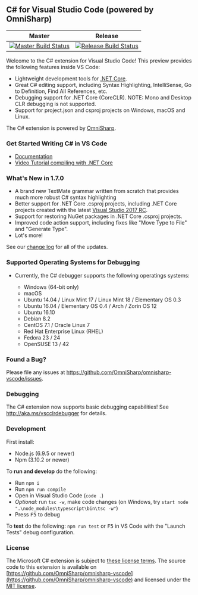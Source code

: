 ## C# for Visual Studio Code (powered by OmniSharp)

|Master|Release|
|:--:|:--:|
|[![Master Build Status](https://travis-ci.org/OmniSharp/omnisharp-vscode.svg?branch=master)](https://travis-ci.org/OmniSharp/omnisharp-vscode)|[![Release Build Status](https://travis-ci.org/OmniSharp/omnisharp-vscode.svg?branch=release)](https://travis-ci.org/OmniSharp/omnisharp-vscode)|

Welcome to the C# extension for Visual Studio Code! This preview provides the following features inside VS Code:

* Lightweight development tools for [.NET Core](https://dotnet.github.io).
* Great C# editing support, including Syntax Highlighting, IntelliSense, Go to Definition, Find All References, etc.
* Debugging support for .NET Core (CoreCLR). NOTE: Mono and Desktop CLR debugging is not supported.
* Support for project.json and csproj projects on Windows, macOS and Linux.

The C# extension is powered by [OmniSharp](https://github.com/OmniSharp/omnisharp-roslyn).

### Get Started Writing C# in VS Code

* [Documentation](https://code.visualstudio.com/docs/languages/csharp)
* [Video Tutorial compiling with .NET Core](https://channel9.msdn.com/Blogs/dotnet/Get-started-with-VS-Code-using-CSharp-and-NET-Core)

### What's New in 1.7.0

* A brand new TextMate grammar written from scratch that provides much more robust C# syntax highlighting
* Better support for .NET Core .csproj projects, including .NET Core projects created with the latest [Visual Studio 2017 RC](https://www.visualstudio.com/vs/visual-studio-2017-rc/).
* Support for restoring NuGet packages in .NET Core .csproj projects.
* Improved code action support, including fixes like "Move Type to File" and "Generate Type".
* Lot's more!

See our [change log](https://github.com/OmniSharp/omnisharp-vscode/blob/v1.7.0/CHANGELOG.md) for all of the updates.

### Supported Operating Systems for Debugging

* Currently, the C# debugger supports the following operatings systems:

  * Windows (64-bit only)
  * macOS
  * Ubuntu 14.04 / Linux Mint 17 / Linux Mint 18 / Elementary OS 0.3
  * Ubuntu 16.04 / Elementary OS 0.4 / Arch / Zorin OS 12
  * Ubuntu 16.10
  * Debian 8.2
  * CentOS 7.1 / Oracle Linux 7
  * Red Hat Enterprise Linux (RHEL)
  * Fedora 23 / 24
  * OpenSUSE 13 / 42

### Found a Bug?
Please file any issues at https://github.com/OmniSharp/omnisharp-vscode/issues.

### Debugging
The C# extension now supports basic debugging capabilities! See http://aka.ms/vscclrdebugger for details.

### Development

First install:
* Node.js (6.9.5 or newer)
* Npm (3.10.2 or newer)

To **run and develop** do the following:

* Run `npm i`
* Run `npm run compile`
* Open in Visual Studio Code (`code .`)
* *Optional:* run `tsc -w`, make code changes (on Windows, try `start node ".\node_modules\typescript\bin\tsc -w"`)
* Press <kbd>F5</kbd> to debug

To **test** do the following: `npm run test` or <kbd>F5</kbd> in VS Code with the "Launch Tests" debug configuration.

### License
The Microsoft C# extension is subject to [these license terms](RuntimeLicenses/license.txt).
The source code to this extension is available on [https://github.com/OmniSharp/omnisharp-vscode](https://github.com/OmniSharp/omnisharp-vscode) and licensed under the [MIT license](LICENSE.txt).
